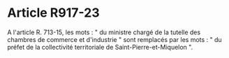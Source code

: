 # Article R917-23

A l'article R. 713-15, les mots : " du ministre chargé de la tutelle des chambres de commerce et d'industrie " sont remplacés par les mots : " du préfet de la collectivité territoriale de Saint-Pierre-et-Miquelon ".
